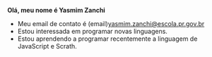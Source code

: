 **Olá, meu nome é Yasmim Zanchi**
- Meu email de contato é (email)yasmim.zanchi@escola.pr.gov.br
- Estou interessada em programar novas linguagens.
- Estou aprendendo a programar recentemente a linguagem de JavaScript e Scrath.

